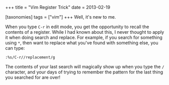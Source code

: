 +++
title = "Vim Register Trick"
date = 2013-02-19

[taxonomies]
tags = ["vim"]
+++
Well, it's new to me.

When you type `C-r` in edit mode, you get the opportunity to recall the contents
of a register.  While I had known about this, I never thought to apply it when
doing search and replace.  For example, if you search for something using `*`,
then want to replace what you've found with something else, you can type:

<!-- more -->

```vim
:%s/C-r//replacement/g
```

The contents of your last search will magically show up when you type the `/`
character, and your days of trying to remember the pattern for the last thing
you searched for are over!
